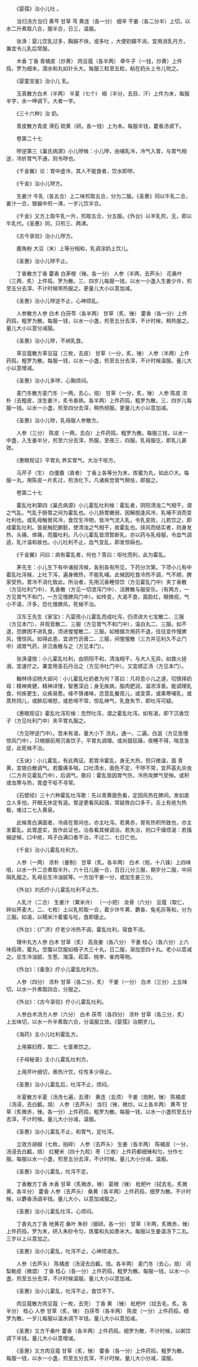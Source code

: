<!-- { "loadSidebar": true } -->
　　《婴孺》治小儿吐 。

　　当归汤方当归 黄芩 甘草 芎 黄连（各一分） 细辛 干姜（各二分半）上切，以水二升煮取八合，服半合，日三，温服。

　　张涣：婴儿饮乳过多，胸膈不快，或多吐 ，大便奶瓣不消，宜用消乳丹方，兼宜令儿乳后常服。

　　木香 丁香 青橘皮（炒黄） 肉豆蔻（各半两） 牵牛子（一钱，炒黄）上件捣，罗为细末，滴水和丸如针头大。每服三粒至五粒，粘在奶头上令儿吮之。

　　《婴童宝鉴》治小儿 乳。

　　玉真散方白术（半两） 半夏（七个） 椒（半分，去目、汗）上件为末，每服半字，水一呷调下。大者一字。

　　《三十六种》治 奶。

　　青皮散方青皮 滑石 硫黄（研。各一钱）上为末。每服半钱，藿香汤调下。

　　卷第二十七

　　哕逆第三《巢氏病源》小儿哕候：小儿哕，由哺乳冷，冷气入胃，与胃气相逆，冷折胃气不通，则令哕也。

　　《千金翼》论：胃中虚冷，其人不能食者，饮水即哕。

　　《千金》治小儿哕方。

　　生姜汁 牛乳（各五合）上二味煎取五合，分为二服。《圣惠》同以牛乳二合，姜汁一合，银器中煎一沸，一岁儿饮半合。

　　《千金》又方上取牛乳一升，煎取五合，分五服。《外台》以羊乳煎，无，即以牛乳代。《圣惠》同，只煎三、两沸。

　　《古今录验》治小儿哕方。

　　鹿角粉 大豆（末）上等分相和，乳调涂奶上饮儿。

　　《圣惠》治小儿哕不止。

　　丁香散方丁香 藿香 白茅根（锉。各一分） 人参（半两，去芦头） 花桑叶（三两、炙）上件捣，罗为散。三、四岁儿每服一钱，以水一小盏入生姜少许，煎至五分去滓，不计时候带热服之。更量儿大小以意加减。

　　《圣惠》治小儿哕逆不止，心神烦乱。

　　人参散方人参 白术 白茯苓（各半两） 甘草（炙、锉） 藿香（各一分）上件药捣，粗罗为散。每服一钱，以水一小盏，煎至五分去滓，不计时候，稍热服之。量儿大小以意分减服。

　　《圣惠》治小儿哕，不纳乳食。

　　草豆蔻散方草豆寇（三枚，去皮） 甘草（一分，炙，锉） 人参（半两）上件药捣，粗罗为散。每服一钱，以水一小盏，煎至五分去滓，不计时候温服。量儿大小以意增减。

　　《圣惠》治小儿多哕，心胸烦闷。

　　麦门冬散方麦门冬（一两，去心，焙） 甘草（一分，炙，锉） 人参 陈皮 浓朴（去粗皮，涂生姜汁，炙令香熟。各半两）上件药捣，粗罗为散。三、四岁儿每服一钱。以水一小盏，煎至四分去滓，稍热频服。更量儿大小以意加减。

　　《圣惠》治小儿哕，乳母服人参散方。

　　人参（三分） 陈皮（一两，去白）上件药捣，粗罗为散。每服三钱，以水一中盏，入生姜半分，煎至六分去滓，热服，至夜三、四服。乳母服讫，即乳儿甚效。

　　《惠眼观证》平胃丸 养实胃气，大治干呕方。

　　马芹子（生） 白僵蚕（直者） 丁香上各等分为末，炼蜜为丸，如此○大。每服一丸，用陈皮一片炙过，煎汤化下。凡诸疾觉胃气稍怯，即服之。

　　卷第二十七

　　霍乱吐利第四《巢氏病源》小儿霍乱吐利候：霍乱者，阴阳清浊二气相干，谓之气乱。气乱于肠胃之间为霍乱也。小儿肠胃嫩弱，因解脱逢风冷，乳哺不消而变吐利也。或乳母触冒风冷，食饮生冷物，皆冷气流入乳，令乳变败，儿若饮之，即成霍乱吐利。皆是触犯腑脏，使清浊之气相干，故霍乱也。挟风而结实者，则身发热、头痛、体痛，而腹吐利。凡小儿霍乱皆须暂断乳，亦以药与乳母服，令血气调适，乳汁温和故也。小儿吐利不止，血气变乱，即发惊痫也。

　　《千金翼》问曰：病有霍乱者，何也？答曰：呕吐而利，此为霍乱。

　　茅先生：小儿生下有中诸般泻候，各别各有所见，下药分次第。下项小儿有中霍乱吐泻候，上吐下泻，遍身微热，不能乳哺。此候因吃食冷热不调，气不顺，脾家受热，胃冷不消化致此。所治者，先用沉香睡惊饮（方见霍乱门中）夹丁香散（方见吐利门中）、乳香散（方见一切泄泻门中）、活脾散与服安乐。（有两方，一方见胃气不和门，一方见慢脾风门中）。如传变，大渴不食，面脸红，眼微视，气小不语，汗多，恐化慢脾风，死候不治。

　　汉东王先生《家宝》：凡婴孩小儿霍乱而成吐泻，仍须进大七宝散二、三服（方见本门），并观音散二、三服（方见胃气不和门中），温白丸二、三服。如不退，恐脾困不进乳食，须进惺惺散二、三服。如根据次用药不退，往往变作慢脾风，慢惊风。如得此患，宜进竹沥膏二、三服，间惺惺散（三方并见利久不止门中）调胃气药，并沉香散与之（方见本门）。

　　张涣谨按：小儿霍乱吐利，由阴阳不和，清浊相干，与大人无异。如救火拯溺，宜速疗之。兼宜用圣石丹治之（方见冷吐门中）。又宜顺正汤（方见本门）。

　　翰林待诏杨大邺问：小儿霍乱吐奶者为何？答曰：凡将息小儿之道，切慎择奶母：精神爽健，精神详慢，智惠深远；身无疾病，脂肉肥润，温浓淳善。能调理乳食，何疾更生，众疾易愈。缘不慎诸味，恣意乱餐孩儿，或变蒸，或乘寒哺乳，或蒸热饲儿，或醉后嗔怒，或悲啼不常，惊乱神气，乳食失节，即吐泻可疑。

　　《惠眼观证》霍乱吐泻形候：忽然吐泻，谓之霍乱吐泻。如有渴，即下沉香饮子（方见吐利门中）夹平胃丸服之。

　　（方见哕逆门中）。苦未有渴，量大小下 汤丸，通一、二遍。白涎（方见急慢惊风门中），只根据前用沉香饮子，平胃丸调理。或尚猖狂躁，夜睡不得，喘息急促，此死候不治。

　　《玉诀》：小儿霍乱，有此两证。若胃冷霍乱，身无大热，但只微温，面 青黄，宜银白散调气。若腹痛多喘，口吐清水，面色不定，干哕不常，宜芦荟丸杀虫（二方并见霍乱门中），后调气。歌曰：霍乱皆因胃气伤，冷热攻脾气受殃。或积或虫寒与热，胃虚干呕不寻常。

　　《石壁经》三十六种霍乱吐泻歌：先以青黄面色看，定因风热在脾间。发如直立人多怕，开眼无休定有涎。胃逆更看风起搐，常疑唇白口多干。舌上有疮为热极，难过二七入黄泉。

　　此候青白满面者，冷痰在胃间也，亦主吐泻。若黄赤，胃有热积所致也，亦主发霍乱。此胃虚实，皆作此证也，治各看其候调治。若失治，则口干燥烦渴：若搐搦逆候，口中疮，鸡子白满口者不治，不过二、七日亡也。

　　《千金》治小儿霍乱吐利方。

　　人参（一两） 浓朴（姜制） 甘草（炙。各半两） 白术（炮，十八铢）上四味 咀，以水一升二合煮取半升。六十日儿服一合，百日儿分三服，期岁分二服，中间隔乳服之。乳母忌生冷油腻等。一方加干姜一分，或加生姜三分。

　　《外台》刘氏疗小儿霍乱吐利不止方。

　　人乳汁（二合） 生姜汁（粟米许） （一小把） 龙骨（六分） 豆蔻（取仁，碎似荞麦大，二、七枚）上以乳煎取一合，着少许牛黄、麝香、兔毛灰等和，分为三服。如渴，以糯米汁着蜜与吃，食即瘥止。

　　《外台》：《广济》疗老少冷热不调，霍乱吐利，宿食不消。

　　理中丸方人参 白术 甘草（炙） 高良姜（各八分） 干姜 桂心（各六分）上六味捣筛，蜜丸。空腹以饮服如梧子大三十丸，日二服，渐加至四十丸。老小以意减之。忌生冷油腻、生葱、海藻、菘菜、桃李、雀肉等物。

　　《外台》：《备急》疗小儿霍乱吐利方。

　　人参（四分） 浓朴 甘草（各二分，炙） 干姜（一分） 白术（三分）上五味切，以水一升煮取四合，分服之。

　　《外台》：《古今录验》疗小儿霍乱吐利。

　　人参白术汤方人参（六分） 白术 茯苓（各四分） 浓朴 甘草（各三分，炙）上五味切，以水一升半煮取六合，分温服立效。《婴孺》治期岁儿。

　　《海药》主小儿吐利霍乱方。

　　上用寡妇荐，取二、七茎煮饮之。

　　《子母秘录》主小儿霍乱吐利方。

　　上用芹叶细切，煮热汁饮，任性多少得止。

　　《圣惠》治小儿霍乱后，吐泻不止，烦闷。

　　半夏散方半夏（汤洗七遍，去滑） 黄连（去须） 干姜（炮制，锉） 陈橘皮（汤浸，去白瓤，焙） 人参（去芦头） 当归（锉，微炒。以上各半两） 黄芩 甘草（炙微赤，锉。各一分）上件药捣，粗罗为散。每服一钱，以水一小盏煎至五分去滓，不计时候。量儿大小分减，温服。

　　《圣惠》治小儿霍乱不止，和胃气，定吐泻。

　　立效方胡椒（七枚，拍碎） 人参（去芦头） 生姜（各半两） 陈橘皮（一分，汤浸去白瓤，焙） 红粳米（四十九粒）枣（三枚）上件药都细锉和匀，分作七服。每服以水一小盏，煎至五分去滓，不计时候。量儿大小分减，温服。

　　《圣惠》治小儿霍乱，吐泻不定。

　　丁香散方丁香 木香 甘草（炙微赤，锉） 葛根（锉） 枇杷叶（拭去毛，炙微黄。各半分） 藿香 人参（去芦头） 桑黄（各半两）上件药捣，细罗为散。不计时候，以麝香汤调半钱。量儿大小，以意加减服之。

　　《圣惠》治小儿霍乱吐泻，心烦闷。

　　丁香丸方丁香 地黄花 桑叶 朱砂（细研。各一分） 甘草（半两，炙微赤，锉）上件药捣，罗为末，研入朱砂令匀，炼蜜和丸如黍米大。每服以生姜温汤下二丸。三岁以上以意加之。

　　《圣惠》治小儿霍乱，吐泻不止，心神烦渴方。

　　人参（去芦头） 陈橘皮（汤浸去白瓤，焙。各半两） 麦门冬（去心，焙） 诃梨勒皮（微煨） 丁香 桂心（各一分）上件药捣，粗罗为散。每服一钱，以水一小盏，煎至五分去滓，不计时候温服。量儿大小以意加减。

　　《圣惠》治小儿霍乱，吐泻不止，食饮不下。

　　肉豆蔻散方肉豆蔻（一枚，去壳） 丁香 黄 （锉） 枇杷叶（拭去毛，炙。各半分） 桂心 人参 甘草（炙，锉） 白茯苓（各半两） 陈皮（一分）上件药捣，细罗为散。一岁儿每服以温水调下半钱。量儿大小以意加减。

　　《圣惠》又方干桑叶 藿香（各半两）上件药捣，细罗为散，不计时候，以粥饮调下半钱。量儿大小以意增减。

　　《圣惠》又方肉豆蔻 甘草（炙，锉） 藿香（各一分）上件药捣，粗罗为散。每服一钱，以水一小盏，煎至五分去滓，不计时候，量儿大小分减，温服。

